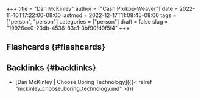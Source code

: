 +++
title = "Dan McKinley"
author = ["Cash Prokop-Weaver"]
date = 2022-11-10T17:22:00-08:00
lastmod = 2022-12-17T11:08:45-08:00
tags = ["person", "person"]
categories = ["person"]
draft = false
slug = "19926ee0-23db-4536-83c1-3bf90fd9f5f4"
+++

## Flashcards {#flashcards}


## Backlinks {#backlinks}

-   [Dan McKinley | Choose Boring Technology]({{< relref "mckinley_choose_boring_technology.md" >}})
